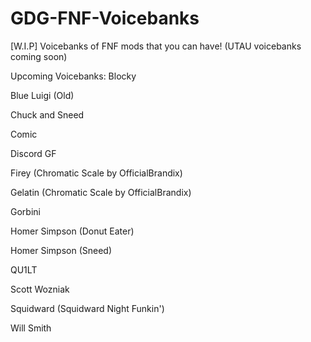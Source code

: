 # GDG-FNF-Voicebanks
[W.I.P] Voicebanks of FNF mods that you can have! (UTAU voicebanks coming soon)

Upcoming Voicebanks:
Blocky

Blue Luigi (Old)

Chuck and Sneed

Comic

Discord GF

Firey (Chromatic Scale by OfficialBrandix)

Gelatin (Chromatic Scale by OfficialBrandix)

Gorbini

Homer Simpson (Donut Eater)

Homer Simpson (Sneed)

QU1LT

Scott Wozniak

Squidward (Squidward Night Funkin')

Will Smith
